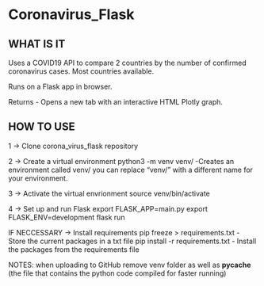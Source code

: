 # Coronavirus_Flask

## WHAT IS IT
Uses a COVID19 API to compare 2 countries by the number of confirmed coronavirus cases. Most countries available.

Runs on a Flask app in browser.

Returns - Opens a new tab with an interactive HTML Plotly graph.


## HOW TO USE

1 -> Clone corona_virus_flask repository

2 -> Create a virtual environment
python3 -m venv venv/       -Creates an environment called venv/ you can replace “venv/” with a different name for your environment.

3 -> Activate the virtual envrionment
source venv/bin/activate

4 -> Set up and run Flask
export FLASK_APP=main.py
export FLASK_ENV=development
flask run

IF NECCESSARY -> Install requirements
pip freeze > requirements.txt       - Store the current packages in a txt file
pip install -r requirements.txt       - Install the packages from the requirements file


NOTES: when uploading to GitHub remove venv folder as well as __pycache__ (the file that contains the python code compiled for faster running)
